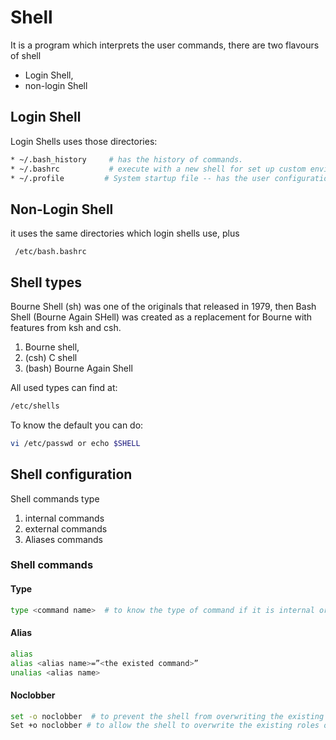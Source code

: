 # Shell
It is a program which interprets the user commands, there are two flavours of shell

* Login Shell, 
* non-login Shell

## Login Shell
Login Shells uses those directories:

```bash
* ~/.bash_history     # has the history of commands.
* ~/.bashrc           # execute with a new shell for set up custom environment variables.
* ~/.profile 	     # System startup file -- has the user configuration.
```

## Non-Login Shell
it uses the same directories which login shells use, plus
``` shell
 /etc/bash.bashrc
```


## Shell types

Bourne Shell (sh) was one of the originals that released in 1979, then 
Bash Shell (Bourne Again SHell) was created as a replacement for Bourne with features from ksh and csh.

1. Bourne shell, 
2. (csh) C shell
3. (bash) Bourne Again Shell

All used types can find at:
```bash
/etc/shells
```

To know the default you can do:
```bash
vi /etc/passwd or echo $SHELL
```

## Shell configuration

Shell commands type
1. internal commands
2. external commands
3. Aliases commands

### Shell commands
#### Type
```bash
type <command name>  # to know the type of command if it is internal or external or an alias
```
#### Alias
```bash
alias
alias <alias name>=”<the existed command>”
unalias <alias name>
```
#### Noclobber
```bash
set -o noclobber  # to prevent the shell from overwriting the existing roles or files Can force it by using >| sign.
Set +o noclobber # to allow the shell to overwrite the existing roles or file
```